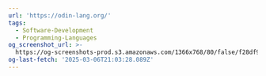 ```yaml
---
url: 'https://odin-lang.org/'
tags:
  - Software-Development
  - Programming-Languages
og_screenshot_url: >-
  https://og-screenshots-prod.s3.amazonaws.com/1366x768/80/false/f28df91d5c65052eb3d3bc42985bf60331139eb3e0b1e1b27e8859d5d8e27ddf.jpeg
og-last-fetch: '2025-03-06T21:03:28.089Z'
---
```


